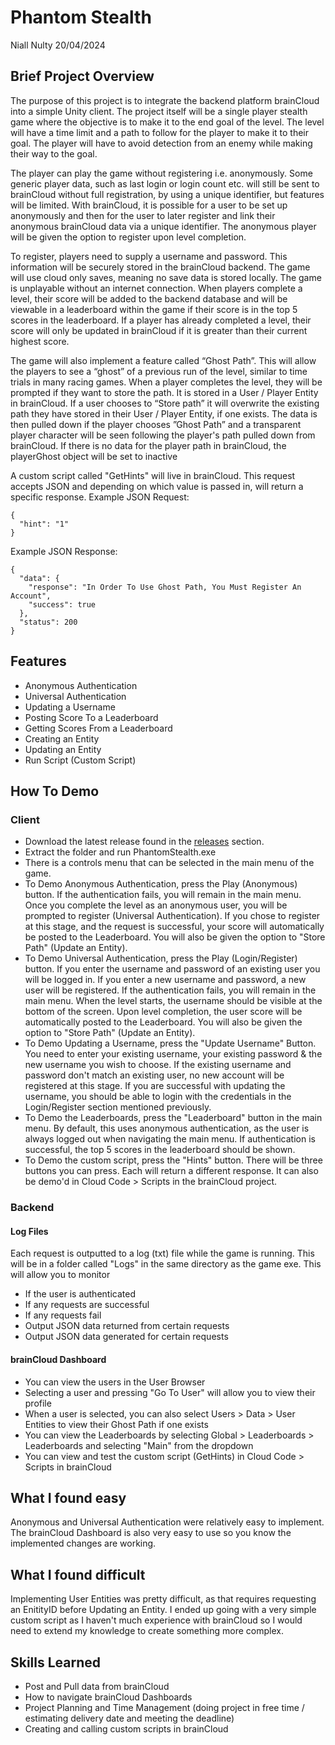 # Phantom Stealth
Niall Nulty 20/04/2024

## Brief Project Overview
The purpose of this project is to integrate the backend platform brainCloud into a simple Unity client. The project itself will be a single player stealth game where the objective is to make it to the end goal of the level. The level will have a time limit and a path to follow for the player to make it to their goal. The player will have to avoid detection from an enemy while making their way to the goal. 

The player can play the game without registering i.e. anonymously. Some generic player data, such as last login or login count etc. will still be sent to brainCloud without full registration, by using a unique identifier, but features will be limited. With brainCloud, it is possible for a user to be set up anonymously and then for the user to later register and link their anonymous brainCloud data via a unique identifier. The anonymous player will be given the option to register upon level completion.

To register, players need to supply a username and password. This information will be securely stored in the brainCloud backend. The game will use cloud only saves, meaning no save data is stored locally. The game is unplayable without an internet connection. When players complete a level, their score will be added to the backend database and will be viewable in a leaderboard within the game if their score is in the top 5 scores in the leaderboard. If a player has already completed a level, their score will only be updated in brainCloud if it is greater than their current highest score. 

The game will also implement a feature called “Ghost Path”. This will allow the players to see a “ghost” of a previous run of the level, similar to time trials in many racing games. When a player completes the level, they will be prompted if they want to store the path. It is stored in a User / Player Entity in brainCloud. If a user chooses to “Store path” it will overwrite the existing path they have stored in their User / Player Entity, if one exists. The data is then pulled down if the player chooses ”Ghost Path” and a transparent player character will be seen following the player's path pulled down from brainCloud. If there is no data for the player path in brainCloud, the playerGhost object will be set to inactive

A custom script called "GetHints" will live in brainCloud. This request accepts JSON and depending on which value is passed in, will return a specific response. 
Example JSON Request:

```
{
  "hint": "1"
}
```

Example JSON Response:

```
{
  "data": {
    "response": "In Order To Use Ghost Path, You Must Register An Account",
    "success": true
  },
  "status": 200
}
```

## Features 
- Anonymous Authentication
- Universal Authentication
- Updating a Username
- Posting Score To a Leaderboard
- Getting Scores From a Leaderboard
- Creating an Entity
- Updating an Entity
- Run Script (Custom Script)

## How To Demo
### Client
- Download the latest release found in the [releases](https://github.com/NiallNulty/PhantomStealth/releases) section.
- Extract the folder and run PhantomStealth.exe
- There is a controls menu that can be selected in the main menu of the game.
- To Demo Anonymous Authentication, press the Play (Anonymous) button. If the authentication fails, you will remain in the main menu. Once you complete the level as an anonymous user, you will be prompted to register (Universal Authentication). If you chose to register at this stage, and the request is successful, your score will automatically be posted to the Leaderboard. You will also be given the option to "Store Path" (Update an Entity).
- To Demo Universal Authentication, press the Play (Login/Register) button. If you enter the username and password of an existing user you will be logged in. If you enter a new username and password, a new user will be registered. If the authentication fails, you will remain in the main menu. When the level starts, the username should be visible at the bottom of the screen. Upon level completion, the user score will be automatically posted to the Leaderboard. You will also be given the option to "Store Path" (Update an Entity).
- To Demo Updating a Username, press the "Update Username" Button. You need to enter your existing username, your existing password & the new username you wish to choose. If the existing username and password don't match an existing user, no new account will be registered at this stage. If you are successful with updating the username, you should be able to login with the credentials in the Login/Register section mentioned previously.
- To Demo the Leaderboards, press the "Leaderboard" button in the main menu. By default, this uses anonymous authentication, as the user is always logged out when navigating the main menu. If authentication is successful, the top 5 scores in the leaderboard should be shown.
- To Demo the custom script, press the "Hints" button. There will be three buttons you can press. Each will return a different response. It can also be demo'd in Cloud Code > Scripts in the brainCloud project.

### Backend
#### Log Files
Each request is outputted to a log (txt) file while the game is running. This will be in a folder called "Logs" in the same directory as the game exe. This will allow you to monitor
- If the user is authenticated
- If any requests are successful
- If any requests fail
- Output JSON data returned from certain requests
- Output JSON data generated for certain requests

#### brainCloud Dashboard
- You can view the users in the User Browser
- Selecting a user and pressing "Go To User" will allow you to view their profile 
- When a user is selected, you can also select Users > Data > User Entities to view their Ghost Path if one exists
- You can view the Leaderboards by selecting Global > Leaderboards > Leaderboards and selecting "Main" from the dropdown
- You can view and test the custom script (GetHints) in Cloud Code > Scripts in brainCloud

## What I found easy
Anonymous and Universal Authentication were relatively easy to implement. The brainCloud Dashboard is also very easy to use so you know the implemented changes are working.

## What I found difficult
Implementing User Entities was pretty difficult, as that requires requesting an EnitityID before Updating an Entity.
I ended up going with a very simple custom script as I haven't much experience with brainCloud so I would need to extend my knowledge to create something more complex.

## Skills Learned
- Post and Pull data from brainCloud
- How to navigate brainCloud Dashboards
- Project Planning and Time Management (doing project in free time / estimating delivery date and meeting the deadline)
- Creating and calling custom scripts in brainCloud

